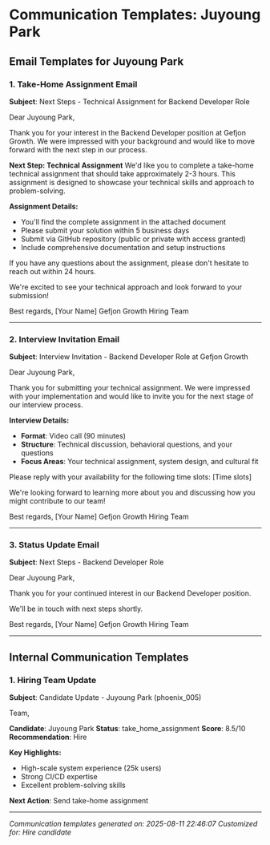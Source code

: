 # Communication Templates: Juyoung Park

## Email Templates for Juyoung Park

### 1. Take-Home Assignment Email
**Subject**: Next Steps - Technical Assignment for Backend Developer Role

Dear Juyoung Park,

Thank you for your interest in the Backend Developer position at Gefjon Growth. We were impressed with your background and would like to move forward with the next step in our process.

**Next Step: Technical Assignment**
We'd like you to complete a take-home technical assignment that should take approximately 2-3 hours. This assignment is designed to showcase your technical skills and approach to problem-solving.

**Assignment Details:**
- You'll find the complete assignment in the attached document
- Please submit your solution within 5 business days
- Submit via GitHub repository (public or private with access granted)
- Include comprehensive documentation and setup instructions

If you have any questions about the assignment, please don't hesitate to reach out within 24 hours.

We're excited to see your technical approach and look forward to your submission!

Best regards,
[Your Name]
Gefjon Growth Hiring Team

---

### 2. Interview Invitation Email
**Subject**: Interview Invitation - Backend Developer Role at Gefjon Growth

Dear Juyoung Park,

Thank you for submitting your technical assignment. We were impressed with your implementation and would like to invite you for the next stage of our interview process.

**Interview Details:**
- **Format**: Video call (90 minutes)
- **Structure**: Technical discussion, behavioral questions, and your questions
- **Focus Areas**: Your technical assignment, system design, and cultural fit

Please reply with your availability for the following time slots:
[Time slots]

We're looking forward to learning more about you and discussing how you might contribute to our team!

Best regards,
[Your Name]
Gefjon Growth Hiring Team

---

### 3. Status Update Email

**Subject**: Next Steps - Backend Developer Role

Dear Juyoung Park,

Thank you for your continued interest in our Backend Developer position.

We'll be in touch with next steps shortly.

Best regards,
[Your Name]
Gefjon Growth Hiring Team

---

## Internal Communication Templates

### 1. Hiring Team Update
**Subject**: Candidate Update - Juyoung Park (phoenix_005)

Team,

**Candidate**: Juyoung Park
**Status**: take_home_assignment
**Score**: 8.5/10
**Recommendation**: Hire

**Key Highlights:**
- High-scale system experience (25k users)
- Strong CI/CD expertise
- Excellent problem-solving skills

**Next Action**: Send take-home assignment

---

*Communication templates generated on: 2025-08-11 22:46:07*
*Customized for: Hire candidate*
